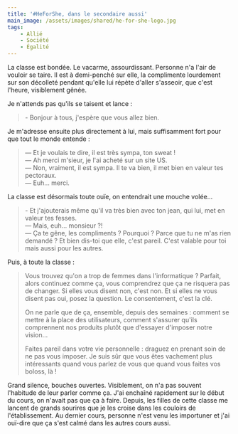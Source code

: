 ```yaml
---
title: '#HeForShe, dans le secondaire aussi'
main_image: /assets/images/shared/he-for-she-logo.jpg
tags:
    - Allié
    - Société
    - Égalité
---
```


La classe est bondée. Le vacarme, assourdissant. Personne n'a l'air de vouloir
se taire. Il est à demi-penché sur elle, la complimente lourdement sur son
décolleté pendant qu'elle lui répète d'aller s'asseoir, que c'est l'heure,
visiblement gênée.

<!-- more -->

Je n'attends pas qu'ils se taisent et lance&nbsp;:

> &#45; Bonjour à tous, j'espère que vous allez bien.

Je m'adresse ensuite plus directement à lui, mais suffisamment fort pour que
tout le monde entende&nbsp;:

> — Et je voulais te dire, il est très sympa, ton sweat !  
> — Ah merci m'sieur, je l'ai acheté sur un site US.  
> — Non, vraiment, il est sympa. Il te va bien, il met bien en valeur tes
> pectoraux.  
> — Euh… merci.

La classe est désormais toute ouïe, on entendrait une mouche volée…

> &#45; Et j'ajouterais même qu'il va très bien avec ton jean, qui lui, met en
> valeur tes fesses.  
> — Mais, euh… monsieur&nbsp;?!  
> — Ça te gêne, les compliments&nbsp;? Pourquoi&nbsp;? Parce que tu ne m'as rien
> demandé&nbsp;? Et bien dis-toi que elle, c'est pareil. C'est valable pour toi
> mais aussi pour les autres.

Puis, à toute la classe&nbsp;:

> Vous trouvez qu'on a trop de femmes dans l'informatique&nbsp;? Parfait, alors
> continuez comme ça, vous comprendrez que ça ne risquera pas de changer. Si
> elles vous disent non, c'est non. Et si elles ne vous disent pas oui, posez la
> question. Le consentement, c'est la clé.
>
> On ne parle que de ça, ensemble, depuis des semaines&nbsp;: comment se mettre
> à la place des utilisateurs, comment s'assurer qu'ils comprennent nos produits
> plutôt que d'essayer d'imposer notre vision…
>
> Faites pareil dans votre vie personnelle&nbsp;: draguez en prenant soin de ne
> pas vous imposer. Je suis sûr que vous êtes vachement plus intéressants quand
> vous parlez de vous que quand vous faites vos boloss, là !

Grand silence, bouches ouvertes. Visiblement, on n'a pas souvent l'habitude de
leur parler comme ça. J'ai enchaîné rapidement sur le début du cours, on n'avait
pas que ça à faire. Depuis, les filles de cette classe me lancent de grands
sourires que je les croise dans les couloirs de l'établissement. Au dernier
cours, personne n'est venu les importuner et j'ai ouï-dire que ça s'est calmé
dans les autres cours aussi.

